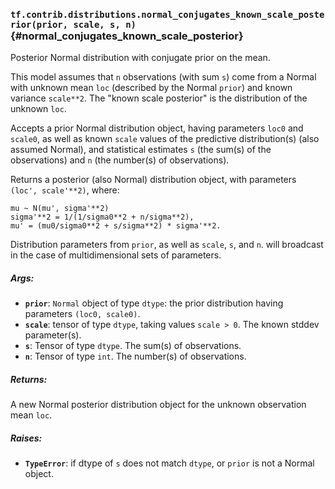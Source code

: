 ### `tf.contrib.distributions.normal_conjugates_known_scale_posterior(prior, scale, s, n)` {#normal_conjugates_known_scale_posterior}

Posterior Normal distribution with conjugate prior on the mean.

This model assumes that `n` observations (with sum `s`) come from a
Normal with unknown mean `loc` (described by the Normal `prior`)
and known variance `scale**2`. The "known scale posterior" is
the distribution of the unknown `loc`.

Accepts a prior Normal distribution object, having parameters
`loc0` and `scale0`, as well as known `scale` values of the predictive
distribution(s) (also assumed Normal),
and statistical estimates `s` (the sum(s) of the observations) and
`n` (the number(s) of observations).

Returns a posterior (also Normal) distribution object, with parameters
`(loc', scale'**2)`, where:

```
mu ~ N(mu', sigma'**2)
sigma'**2 = 1/(1/sigma0**2 + n/sigma**2),
mu' = (mu0/sigma0**2 + s/sigma**2) * sigma'**2.
```

Distribution parameters from `prior`, as well as `scale`, `s`, and `n`.
will broadcast in the case of multidimensional sets of parameters.

##### Args:


*  <b>`prior`</b>: `Normal` object of type `dtype`:
    the prior distribution having parameters `(loc0, scale0)`.
*  <b>`scale`</b>: tensor of type `dtype`, taking values `scale > 0`.
    The known stddev parameter(s).
*  <b>`s`</b>: Tensor of type `dtype`. The sum(s) of observations.
*  <b>`n`</b>: Tensor of type `int`. The number(s) of observations.

##### Returns:

  A new Normal posterior distribution object for the unknown observation
  mean `loc`.

##### Raises:


*  <b>`TypeError`</b>: if dtype of `s` does not match `dtype`, or `prior` is not a
    Normal object.

